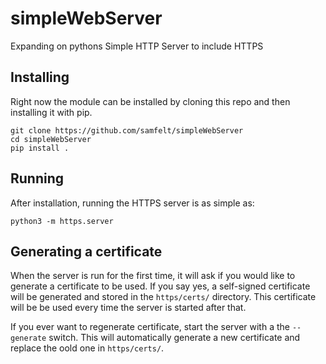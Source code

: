 # simpleWebServer

Expanding on pythons Simple HTTP Server to include HTTPS

## Installing

Right now the module can be installed by cloning this repo and then installing
it with pip.

    git clone https://github.com/samfelt/simpleWebServer
    cd simpleWebServer
    pip install .

## Running

After installation, running the HTTPS server is as simple as:

    python3 -m https.server

## Generating a certificate

When the server is run for the first time, it will ask if you would like to
generate a certificate to be used. If you say yes, a self-signed certificate
will be generated and stored in the `https/certs/` directory. This certificate
will be be used every time the server is started after that.

If you ever want to regenerate certificate, start the server with a the
`--generate` switch. This will automatically generate a new certificate and
replace the oold one in `https/certs/`.

